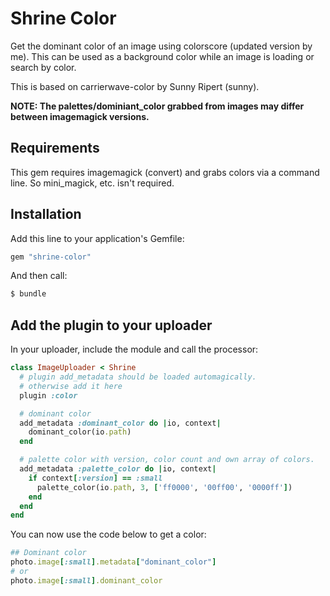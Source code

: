 # Shrine Color

Get the dominant color of an image using colorscore (updated version by me). This can be used as a background color while an image is loading or search by color.

This is based on carrierwave-color by Sunny Ripert (sunny).

**NOTE: The palettes/dominiant_color grabbed from images may differ between imagemagick versions.**

## Requirements

This gem requires imagemagick (convert) and grabs colors via a command line.
So mini_magick, etc. isn't required.

## Installation

Add this line to your application's Gemfile:

```ruby
gem "shrine-color"
```

And then call:

```sh
$ bundle
```

## Add the plugin to your uploader

In your uploader, include the module and call the processor:

```ruby
class ImageUploader < Shrine
  # plugin add_metadata should be loaded automagically.
  # otherwise add it here
  plugin :color

  # dominant color
  add_metadata :dominant_color do |io, context|
    dominant_color(io.path)
  end

  # palette color with version, color count and own array of colors.
  add_metadata :palette_color do |io, context|
    if context[:version] == :small
      palette_color(io.path, 3, ['ff0000', '00ff00', '0000ff'])
    end
  end
end
```

You can now use the code below to get a color:

```ruby
## Dominant color
photo.image[:small].metadata["dominant_color"]
# or
photo.image[:small].dominant_color
```
